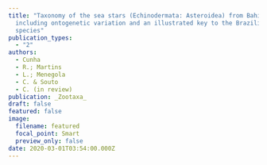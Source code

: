 ```yaml
---
title: "Taxonomy of the sea stars (Echinodermata: Asteroidea) from Bahia State,
  including ontogenetic variation and an illustrated key to the Brazilian
  species"
publication_types:
  - "2"
authors:
  - Cunha
  - R.; Martins
  - L.; Menegola
  - C. & Souto
  - C. (in review)
publication: _Zootaxa_
draft: false
featured: false
image:
  filename: featured
  focal_point: Smart
  preview_only: false
date: 2020-03-01T03:54:00.000Z
---
```

